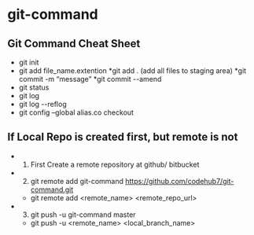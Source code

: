 # git-command
## Git Command Cheat Sheet
* git init
* git add file_name.extention
*git add .   (add all files to staging area)
*git commit -m “message”
*git commit --amend
* git status
* git log
* git log --reflog
* git config –global alias.co checkout

## If Local Repo is created first, but remote is not
* 1.	First Create a remote repository at github/ bitbucket
* 2.	git remote add git-command https://github.com/codehub7/git-command.git
    * git remote add <remote_name> <remote_repo_url>
* 3.	git push -u git-command master
    * git push -u <remote_name> <local_branch_name>
